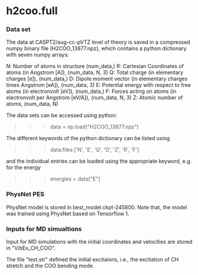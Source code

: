 # h2coo.full


### Data set

The data at CASPT2/aug-cc-pVTZ level of theory is saved in a compressed numpy binary file (H2COO_13877.npz), which contains a python dictionary with seven numpy arrays:

N: Number of atoms in structure (num_data,)
R: Cartesian Coordinates of atoms (in Angstrom [A]), (num_data, N, 3)
Q: Total charge (in elementary charges [e]), (num_data,)
D: Dipole moment vector (in elementary charges times Angstrom [eA]), (num_data, 3)
E: Potential energy with respect to free atoms (in electronvolt [eV]), (num_data,)
F: Forces acting on atoms (in electronvolt per Angstrom [eV/A]), (num_data, N, 3)
Z: Atomic number of atoms, (num_data, N)

The data sets can be accessed using python:
>>> data = np.load("H2COO_13877.npz")

The different keywords of the python dictionary can be listed using
>>> data.files
>>>['N', 'E', 'Q', 'D', 'Z', 'R', 'F']

and the individual entries can be loaded using the appropriate keyword, e.g. for the energy
>>> energies = data["E"]


### PhysNet PES

PhysNet model is stored in best_model.ckpt-245800. Note that, the model was trained using PhysNet based on Tensorflow 1.


### Inputs for MD simualtions

Input for MD simulations with the initial coordinates and velocities are stored in "VibEx_CH_COO". 

The file "test.str" defined the initial excitaions, i.e., the excitation of CH stretch and the COO bending mode.
